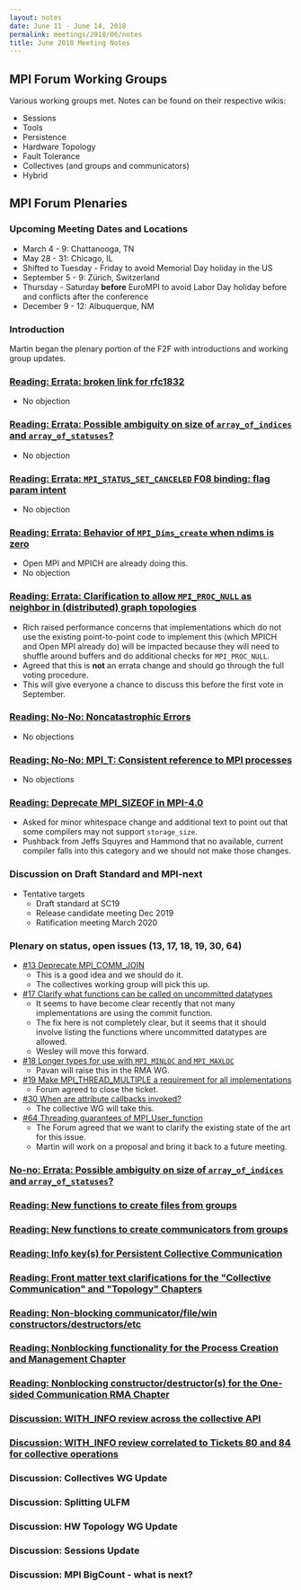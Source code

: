 ```yaml
---
layout: notes
date: June 11 - June 14, 2018
permalink: meetings/2018/06/notes
title: June 2018 Meeting Notes
---
```


## MPI Forum Working Groups
Various working groups met. Notes can be found on their respective wikis:

* Sessions
* Tools
* Persistence
* Hardware Topology
* Fault Tolerance
* Collectives (and groups and communicators)
* Hybrid

## MPI Forum Plenaries

### Upcoming Meeting Dates and Locations
* March 4 - 9: Chattanooga, TN
* May 28 - 31: Chicago, IL
* Shifted to Tuesday - Friday to avoid Memorial Day holiday in the US
* September 5 - 9: Zürich, Switzerland
* Thursday - Saturday **before** EuroMPI to avoid Labor Day holiday before and conflicts after the conference
* December 9 - 12: Albuquerque, NM

### Introduction
Martin began the plenary portion of the F2F with introductions and working group updates.

### [Reading: Errata: broken link for rfc1832](https://github.com/mpi-forum/mpi-issues/issues/55)
* No objection

### [Reading: Errata: Possible ambiguity on size of `array_of_indices` and `array_of_statuses`?](https://github.com/mpi-forum/mpi-issues/issues/86)
* No objection

### [Reading: Errata: `MPI_STATUS_SET_CANCELED` F08 binding: flag param intent](https://github.com/mpi-forum/mpi-issues/issues/91)
* No objection

### [Reading: Errata: Behavior of `MPI_Dims_create` when ndims is zero](https://github.com/mpi-forum/mpi-issues/issues/72)
* Open MPI and MPICH are already doing this.
* No objection

### [Reading: Errata: Clarification to allow `MPI_PROC_NULL` as neighbor in (distributed) graph topologies](https://github.com/mpi-forum/mpi-issues/issues/87)
* Rich raised performance concerns that implementations which do not use the existing point-to-point code to implement this (which MPICH and Open MPI already do) will be impacted because they will need to shuffle around buffers and do additional checks for `MPI_PROC_NULL`.
* Agreed that this is **not** an errata change and should go through the full voting procedure.
* This will give everyone a chance to discuss this before the first vote in September.

### [Reading: No-No: Noncatastrophic Errors](https://github.com/mpi-forum/mpi-issues/issues/28)
* No objections

### [Reading: No-No: MPI_T: Consistent reference to MPI processes](https://github.com/mpi-forum/mpi-issues/issues/67)
* No objections

### [Reading: Deprecate MPI_SIZEOF in MPI-4.0](https://github.com/mpi-forum/mpi-issues/issues/51)
* Asked for minor whitespace change and additional text to point out that some compilers may not support `storage_size`.
* Pushback from Jeffs Squyres and Hammond that no available, current compiler falls into this category and we should not make those changes.

### Discussion on Draft Standard and MPI-next
* Tentative targets
	* Draft standard at SC19
	* Release candidate meeting Dec 2019
	* Ratification meeting March 2020

### Plenary on status, open issues (13, 17, 18, 19, 30, 64)
* [#13 Deprecate MPI_COMM_JOIN](https://github.com/mpi-forum/mpi-issues/issues/13)
    * This is a good idea and we should do it.
    * The collectives working group will pick this up.
* [#17 Clarify what functions can be called on uncommitted datatypes](https://github.com/mpi-forum/mpi-issues/issues/17)
	* It seems to have become clear recently that not many implementations are using the commit function.
	* The fix here is not completely clear, but it seems that it should involve listing the functions where uncommitted datatypes are allowed.
	* Wesley will move this forward.
* [#18 Longer types for use with `MPI_MINLOC` and `MPI_MAXLOC`](https://github.com/mpi-forum/mpi-issues/issues/18)
	* Pavan will raise this in the RMA WG.
* [#19 Make MPI_THREAD_MULTIPLE a requirement for all implementations](https://github.com/mpi-forum/mpi-issues/issues/19)
	* Forum agreed to close the ticket.
* [#30 When are attribute callbacks invoked?](https://github.com/mpi-forum/mpi-issues/issues/30)
	* The collective WG will take this.
* [#64 Threading guarantees of MPI_User_function](https://github.com/mpi-forum/mpi-issues/issues/64)
	* The Forum agreed that we want to clarify the existing state of the art for this issue.
	* Martin will work on a proposal and bring it back to a future meeting.

### [No-no: Errata: Possible ambiguity on size of `array_of_indices` and `array_of_statuses`?](https://github.com/mpi-forum/mpi-issues/issues/86)

### [Reading: New functions to create files from groups](https://github.com/mpi-forum/mpi-issues/issues/94)

### [Reading: New functions to create communicators from groups](https://github.com/mpi-forum/mpi-issues/issues/93)

### [Reading: Info key(s) for Persistent Collective Communication](https://github.com/mpi-forum/mpi-issues/issues/83)

### [Reading: Front matter text clarifications for the "Collective Communication" and "Topology" Chapters](https://github.com/mpi-forum/mpi-issues/issues/90)

### [Reading: Non-blocking communicator/file/win constructors/destructors/etc](https://github.com/mpi-forum/mpi-issues/issues/78)

### [Reading: Nonblocking functionality for the Process Creation and Management Chapter](https://github.com/mpi-forum/mpi-issues/issues/81)

### [Reading: Nonblocking constructor/destructor(s) for the One-sided Communication RMA Chapter](https://github.com/mpi-forum/mpi-issues/issues/82)

### [Discussion: WITH_INFO review across the collective API](https://github.com/mpi-forum/mpi-issues/issues/84)

### [Discussion: WITH_INFO review correlated to Tickets 80 and 84 for collective operations](https://github.com/mpi-forum/mpi-issues/issues/85)

### Discussion: Collectives WG Update

### Discussion: Splitting ULFM

### Discussion: HW Topology WG Update

### Discussion: Sessions Update

### Discussion: MPI BigCount - what is next?
